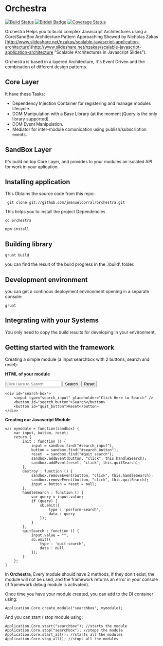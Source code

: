 # Orchestra  #

[![Build Status](https://travis-ci.org/jmanuelcorral/Orchestra.png?branch=master)](https://travis-ci.org/jmanuelcorral/Orchestra)
[![Bitdeli Badge](https://d2weczhvl823v0.cloudfront.net/jmanuelcorral/orchestra/trend.png)](https://bitdeli.com/free "Bitdeli Badge")
[![Coverage Status](https://img.shields.io/coveralls/jmanuelcorral/Orchestra.svg)](https://coveralls.io/r/jmanuelcorral/Orchestra)

Orchestra Helps you to build complex Javascript Architectures using a Core/SandBox Architecture Pattern Approaching Showed by Nicholas Zakas [http://www.slideshare.net/nzakas/scalable-javascript-application-architecture](http://www.slideshare.net/nzakas/scalable-javascript-application-architecture "Scalable Architectures in Javascript Slides"). 

Orchestra is based in a layered Architecture, It's Event Driven and the combination of different design patterns. 
## Core Layer ##
It have these Tasks:

- Dependency Injection Container for registering and manage modules lifecycle.
- DOM Manipulation with a Base Library (at the moment jQuery is the only library supported).
- DOM Event Manipulation.
- Mediator for inter-module comunication using publish/subscription events.   

## SandBox Layer

It's build on top Core Layer, and provides to your modules an isolated API for work in your aplication.

## Installing application ##
This Obtains the source code from this repo:

` git clone git://github.com/jmanuelcorral/orchestra.git`

This helps you to install the project Dependencies

`cd orchestra`

`npm install`

## Building library  ##

`grunt build`

you can find the result of the build progress in the .\build\ folder.

## Development environment ##

you can get a continous deployment environment opening in a separate console: 

`grunt`

## Integrating with your Systems ##

You only need to copy the build results for developing in your environment.


## Getting started with the framework ##

Creating a simple module (a input searchbox with 2 buttons, search and reset):

**HTML of your module**
	<div id="search-box">
		<input type="search_input" placeholder="Click Here to Search" />
		<button id="search_button">Search</button>
		<button id="quit_button">Reset</button>
	</div>

	<div id="search-box">
		<input type="search_input" placeholder="Click Here to Search" />
		<button id="search_button">Search</button>
		<button id="quit_button">Reset</button>
	</div>

**Creating our Javascript Module**

	var mymodule = function(sandbox) {
		var input, button, reset;
	    return {
	        init : function () {
	            input = sandbox.find("#search_input"),
	            button = sandbox.find("#search_button"),
	            reset  = sandbox.find("#quit_search");
	            sandbox.addEvent(button, "click", this.handleSearch);
	            sandbox.addEvent(reset, "click", this.quitSearch);
	        },
	        destroy : function () {
	            sandbox.removeEvent(button, "click", this.handleSearch);
	            sandbox.removeEvent(button, "click", this.quitSearch);
	            input = button = reset = null;
	        },
	        handleSearch : function () {
	            var query = input.value;
	            if (query) {
	                sb.emit({
	                    type : 'perform-search',
	                    data : query
	                });
	            }
	        },
	        quitSearch : function () {
	            input.value = "";
	            sb.emit({
	                type : 'quit-search',
	                data : null
	            });
	        }
	    };
	}


In **Orchestra**, Every module should have 2 methods, if they don't exist, the module will not be used, and the framework returns an error in your console (if framework debug module is activated). 

Once time you have your module created, you can add to the DI container using:

	Application.Core.create_module("searchbox", mymodule);

And you can start / stop module using:

	Application.Core.start("searchbox"); //starts the module
	Application.Core.stop("searchbox"); //stops the module
	Application.Core.start_all(); //starts all the modules
	Application.Core.stop_all(); //stops all the modules
